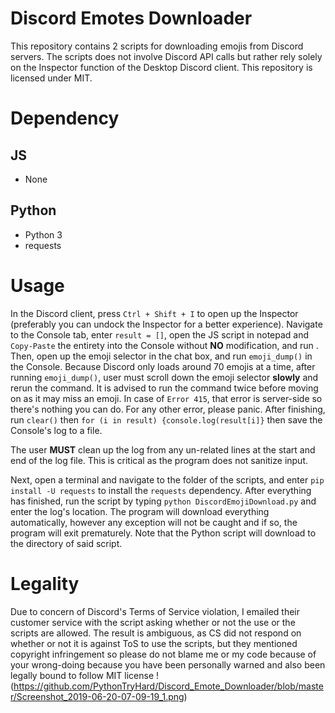 # Discord Emotes Downloader
This repository contains 2 scripts for downloading emojis from Discord servers. The scripts does not involve Discord API calls but rather rely solely on the Inspector function of the Desktop Discord client. This repository is licensed under MIT. 

# Dependency
## JS
- None
## Python
- Python 3
- requests

# Usage
In the Discord client, press `Ctrl + Shift + I` to open up the Inspector (preferably you can undock the Inspector for a better experience). Navigate to the Console tab, enter `result = []`, open the JS script in notepad and `Copy-Paste` the entirety into the Console without **NO** modification, and run . Then, open up the emoji selector in the chat box, and run `emoji_dump()` in the Console. Because Discord only loads around 70 emojis at a time, after running `emoji_dump()`, user must scroll down the emoji selector **slowly** and rerun the command. It is advised to run the command twice before moving on as it may miss an emoji. In case of `Error 415`, that error is server-side so there's nothing you can do. For any other error, please panic. After finishing, run `clear()` then `for (i in result) {console.log(result[i]}` then save the Console's log to a file.

The user **MUST** clean up the log from any un-related lines at the start and end of the log file. This is critical as the program does not sanitize input.

Next, open a terminal and navigate to the folder of the scripts, and enter `pip install -U requests` to install the `requests` dependency. After everything has finished, run the script by typing `python DiscordEmojiDownload.py` and enter the log's location. The program will download everything automatically, however any exception will not be caught and if so, the program will exit prematurely. Note that the Python script will download to the directory of said script.

# Legality 

Due to concern of Discord's Terms of Service violation, I emailed their customer service with the script asking whether or not the use or the scripts are allowed. The result is ambiguous, as CS did not respond on whether or not it is against ToS to use the scripts, but they mentioned copyright infringement so please do not blame me or my code because of your wrong-doing because you have been personally warned and also been legally bound to follow MIT license !(https://github.com/PythonTryHard/Discord_Emote_Downloader/blob/master/Screenshot_2019-06-20-07-09-19_1.png) 
